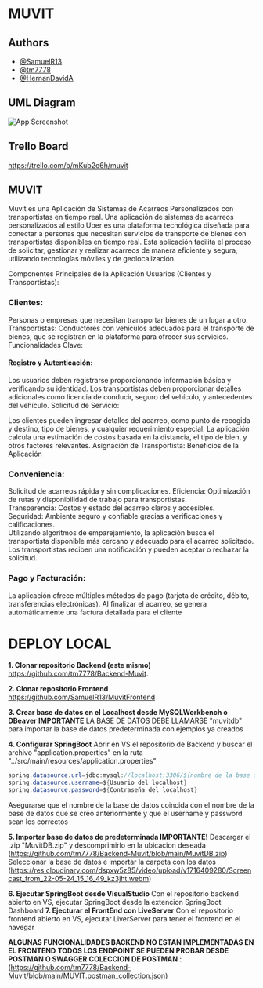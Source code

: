 
# MUVIT


## Authors

- [@SamuelR13](https://www.github.com/samuelr13)
- [@tm7778](https://www.github.com/tm7778)
- [@HernanDavidA](https://github.com/HernanDavidA)


## UML Diagram

![App Screenshot](https://res.cloudinary.com/dspxw5z85/image/upload/v1716406055/Diagrama-UML_hr2khk.png)


## Trello Board

https://trello.com/b/mKub2o6h/muvit

## MUVIT

Muvit es una Aplicación de Sistemas de Acarreos Personalizados con transportistas en tiempo real.
Una aplicación de sistemas de acarreos personalizados al estilo Uber es una plataforma tecnológica diseñada para conectar a personas que necesitan servicios de transporte de bienes con transportistas disponibles en tiempo real. Esta aplicación facilita el proceso de solicitar, gestionar y realizar acarreos de manera eficiente y segura, utilizando tecnologías móviles y de geolocalización.

Componentes Principales de la Aplicación
Usuarios (Clientes y Transportistas):

### Clientes:
 Personas o empresas que necesitan transportar bienes de un lugar a otro.
Transportistas: Conductores con vehículos adecuados para el transporte de bienes, que se registran en la plataforma para ofrecer sus servicios.
Funcionalidades Clave:

#### Registro y Autenticación:

Los usuarios deben registrarse proporcionando información básica y verificando su identidad.
Los transportistas deben proporcionar detalles adicionales como licencia de conducir, seguro del vehículo, y antecedentes del vehículo.
Solicitud de Servicio:

Los clientes pueden ingresar detalles del acarreo, como punto de recogida y destino, tipo de bienes, y cualquier requerimiento especial.
La aplicación calcula una estimación de costos basada en la distancia, el tipo de bien, y otros factores relevantes.
Asignación de Transportista:
Beneficios de la Aplicación
### Conveniencia:
Solicitud de acarreos rápida y sin complicaciones.
Eficiencia: Optimización de rutas y disponibilidad de trabajo para transportistas.</br>
Transparencia: Costos y estado del acarreo claros y accesibles.</br>
Seguridad: Ambiente seguro y confiable gracias a verificaciones y calificaciones.</br>
Utilizando algoritmos de emparejamiento, la aplicación busca el transportista disponible más cercano y adecuado para el acarreo solicitado.
Los transportistas reciben una notificación y pueden aceptar o rechazar la solicitud.


### Pago y Facturación:

La aplicación ofrece múltiples métodos de pago (tarjeta de crédito, débito, transferencias electrónicas).
Al finalizar el acarreo, se genera automáticamente una factura detallada para el cliente

# DEPLOY  LOCAL
**1. Clonar repositorio Backend (este mismo)**
 https://github.com/tm7778/Backend-Muvit.

 
**2. Clonar repositorio Frontend**
https://github.com/SamuelR13/MuvitFrontend


**3. Crear base de datos en el Localhost desde MySQLWorkbench o DBeaver**
 **IMPORTANTE** LA BASE DE DATOS DEBE LLAMARSE  "muvitdb" para importar la base de datos predeterminada con ejemplos ya creados

 
**4. Configurar SpringBoot**
Abrir en VS el repositorio de Backend y buscar el archivo "application.properties" en la ruta
"../src/main/resources/application.properties"
```java
spring.datasource.url=jdbc:mysql://localhost:3306/${nombre de la base de datos}
spring.datasource.username=${Usuario del localhost}
spring.datasource.password=${Contraseña del localhost}
```
Asegurarse que el nombre de la base de datos coincida con el nombre de la base de datos que se creò anteriormente y que el username y password sean los correctos 



**5. Importar base de datos de predeterminada IMPORTANTE!** 
Descargar el .zip "MuvitDB.zip" y descomprimirlo en la ubicacion deseada
(https://github.com/tm7778/Backend-Muvit/blob/main/MuvitDB.zip)
Seleccionar la base de datos e importar la carpeta con los datos 
(https://res.cloudinary.com/dspxw5z85/video/upload/v1716409280/Screencast_from_22-05-24_15_16_49_kz3jht.webm)


**6. Ejecutar SpringBoot desde VisualStudio**
Con el repositorio backend abierto en VS, ejecutar SpringBoot desde la extencion SpringBoot Dashboard
**7. Ejecturar el FrontEnd con LiveServer**
Con el repositorio frontend abierto en VS, ejecutar LiverServer para tener el frontend en el navegar 


**ALGUNAS FUNCIONALIDADES BACKEND NO ESTAN IMPLEMENTADAS EN EL FRONTEND**
**TODOS LOS ENDPOINT SE PUEDEN PROBAR DESDE POSTMAN O SWAGGER**
**COLECCION DE POSTMAN** : (https://github.com/tm7778/Backend-Muvit/blob/main/MUVIT.postman_collection.json)





